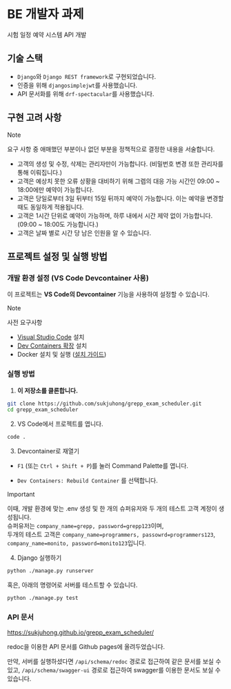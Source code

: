 # BE 개발자 과제

시험 일정 예약 시스템 API 개발

## 기술 스택

- `Django`와 `Django REST framework`로 구현되었습니다.
- 인증을 위해 `djangosimplejwt`를 사용했습니다.
- API 문서화를 위해 `drf-spectacular`를 사용했습니다.

## 구현 고려 사항

> [!NOTE]
> 요구 사항 중 애매했던 부분이나 없던 부분을 정책적으로 결정한 내용을 서술합니다.

- 고객의 생성 및 수정, 삭제는 관리자만이 가능합니다. (비밀번호 변경 또한 관리자를 통해 이뤄집니다.)
- 고객은 예상치 못한 오류 상황을 대비하기 위해 그렙의 대응 가능 시간인 09:00 ~ 18:00에만 예약이 가능합니다.
- 고객은 당일로부터 3일 뒤부터 15일 뒤까지 예약이 가능합니다. 이는 예약을 변경할 때도 동일하게 적용됩니다.
- 고객은 1시간 단위로 예약이 가능하며, 하루 내에서 시간 제약 없이 가능합니다. (09:00 ~ 18:00도 가능합니다.)
- 고객은 날짜 별로 시간 당 남은 인원을 알 수 있습니다.

## 프로젝트 설정 및 실행 방법

### 개발 환경 설정 (VS Code Devcontainer 사용)

이 프로젝트는 **VS Code의 Devcontainer** 기능을 사용하여 설정할 수 있습니다.

> [!NOTE]
> 사전 요구사항
> - [Visual Studio Code](https://code.visualstudio.com/) 설치  
> - [Dev Containers 확장](https://marketplace.visualstudio.com/items?itemName=ms-vscode-remote.remote-containers) 설치  
> - Docker 설치 및 실행 ([설치 가이드](https://docs.docker.com/get-docker/))

### 실행 방법

1. **이 저장소를 클론합니다.**  

```sh
git clone https://github.com/sukjuhong/grepp_exam_scheduler.git
cd grepp_exam_scheduler
```

2. VS Code에서 프로젝트를 엽니다.

```sh
code .
```

3. Devcontainer로 재열기

- `F1` (또는 `Ctrl + Shift + P`)를 눌러 Command Palette를 엽니다.

- `Dev Containers: Rebuild Container` 를 선택합니다.

> [!IMPORTANT]
> 이때, 개발 환경에 맞는 .env 생성 및 한 개의 슈퍼유저와 두 개의 테스트 고객 계정이 생성됩니다. </br>
> 슈퍼유저는 `company_name=grepp, password=grepp123`이며, </br>
> 두개의 테스트 고객은 `company_name=programmers, passowrd=programmers123`, `company_name=monito, password=monito123`입니다.

4. Django 실행하기

```sh
python ./manage.py runserver
```

혹은, 아래의 명령어로 서버를 테스트할 수 있습니다.

```sh
python ./manage.py test
```

### API 문서

https://sukjuhong.github.io/grepp_exam_scheduler/

redoc을 이용한 API 문서를 Github pages에 올려두었습니다.

만약, 서버를 실행하셨다면 `/api/schema/redoc` 경로로 접근하여 같은 문서를 보실 수 있고, `/api/schema/swagger-ui` 경로로 접근하여 swagger를 이용한 문서도 보실 수 있습니다.
